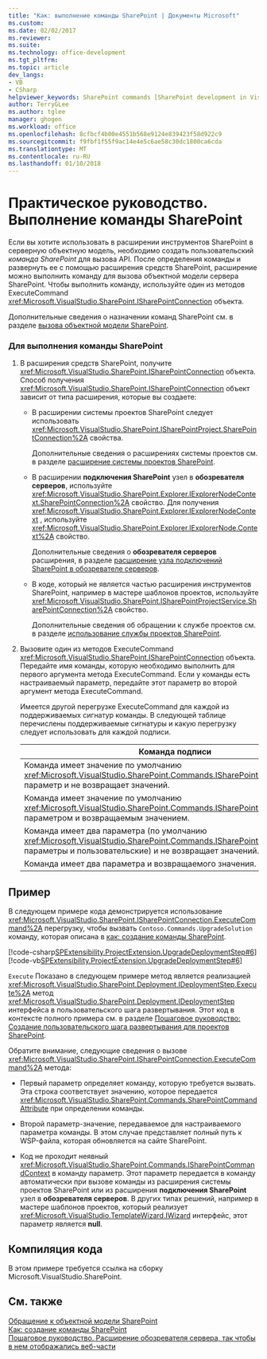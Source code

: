 ```yaml
---
title: "Как: выполнение команды SharePoint | Документы Microsoft"
ms.custom: 
ms.date: 02/02/2017
ms.reviewer: 
ms.suite: 
ms.technology: office-development
ms.tgt_pltfrm: 
ms.topic: article
dev_langs:
- VB
- CSharp
helpviewer_keywords: SharePoint commands [SharePoint development in Visual Studio], executing
author: TerryGLee
ms.author: tglee
manager: ghogen
ms.workload: office
ms.openlocfilehash: 8cfbcf4b00e4551b568e9124e839423f58d922c9
ms.sourcegitcommit: f9fbf1f55f9ac14e4e5c6ae58c30dc1800ca6cda
ms.translationtype: MT
ms.contentlocale: ru-RU
ms.lasthandoff: 01/10/2018
---
```

# <a name="how-to-execute-a-sharepoint-command"></a>Практическое руководство. Выполнение команды SharePoint
  Если вы хотите использовать в расширении инструментов SharePoint в серверную объектную модель, необходимо создать пользовательский *команда SharePoint* для вызова API. После определения команды и развернуть ее с помощью расширения средств SharePoint, расширение можно выполнить команду для вызова объектной модели сервера SharePoint. Чтобы выполнить команду, используйте один из методов ExecuteCommand <xref:Microsoft.VisualStudio.SharePoint.ISharePointConnection> объекта.  
  
 Дополнительные сведения о назначении команд SharePoint см. в разделе [вызова объектной модели SharePoint](../sharepoint/calling-into-the-sharepoint-object-models.md).  
  
### <a name="to-execute-a-sharepoint-command"></a>Для выполнения команды SharePoint  
  
1.  В расширения средств SharePoint, получите <xref:Microsoft.VisualStudio.SharePoint.ISharePointConnection> объекта. Способ получения <xref:Microsoft.VisualStudio.SharePoint.ISharePointConnection> объект зависит от типа расширения, которые вы создаете:  
  
    -   В расширении системы проектов SharePoint следует использовать <xref:Microsoft.VisualStudio.SharePoint.ISharePointProject.SharePointConnection%2A> свойства.  
  
         Дополнительные сведения о расширениях системы проектов см. в разделе [расширение системы проектов SharePoint](../sharepoint/extending-the-sharepoint-project-system.md).  
  
    -   В расширении **подключения SharePoint** узел в **обозревателя серверов**, используйте <xref:Microsoft.VisualStudio.SharePoint.Explorer.IExplorerNodeContext.SharePointConnection%2A> свойство. Для получения <xref:Microsoft.VisualStudio.SharePoint.Explorer.IExplorerNodeContext> , используйте <xref:Microsoft.VisualStudio.SharePoint.Explorer.IExplorerNode.Context%2A> свойство.  
  
         Дополнительные сведения о **обозревателя серверов** расширения, в разделе [расширение узла подключений SharePoint в обозревателе серверов](../sharepoint/extending-the-sharepoint-connections-node-in-server-explorer.md).  
  
    -   В коде, который не является частью расширения инструментов SharePoint, например в мастере шаблонов проектов, используйте <xref:Microsoft.VisualStudio.SharePoint.ISharePointProjectService.SharePointConnection%2A> свойство.  
  
         Дополнительные сведения об обращении к службе проектов см. в разделе [использование службы проектов SharePoint](../sharepoint/using-the-sharepoint-project-service.md).  
  
2.  Вызовите один из методов ExecuteCommand <xref:Microsoft.VisualStudio.SharePoint.ISharePointConnection> объекта. Передайте имя команды, которую необходимо выполнить для первого аргумента метода ExecuteCommand. Если у команды есть настраиваемый параметр, передайте этот параметр во второй аргумент метода ExecuteCommand.  
  
     Имеется другой перегрузке ExecuteCommand для каждой из поддерживаемых сигнатур команды. В следующей таблице перечислены поддерживаемые сигнатуры и какую перегрузку следует использовать для каждой подписи.  
  
    |Команда подписи|ExecuteCommand перегрузку, чтобы использовать|  
    |-----------------------|------------------------------------|  
    |Команда имеет значение по умолчанию <xref:Microsoft.VisualStudio.SharePoint.Commands.ISharePointCommandContext> параметр и не возвращает значений.|<xref:Microsoft.VisualStudio.SharePoint.ISharePointConnection.ExecuteCommand%2A>|  
    |Команда имеет значение по умолчанию <xref:Microsoft.VisualStudio.SharePoint.Commands.ISharePointCommandContext> параметром и возвращаемым значением.|<xref:Microsoft.VisualStudio.SharePoint.ISharePointConnection.ExecuteCommand%2A>|  
    |Команда имеет два параметра (по умолчанию <xref:Microsoft.VisualStudio.SharePoint.Commands.ISharePointCommandContext> параметры и пользовательские) и не возвращает значений.|<xref:Microsoft.VisualStudio.SharePoint.ISharePointConnection.ExecuteCommand%2A>|  
    |Команда имеет два параметра и возвращаемого значения.|<xref:Microsoft.VisualStudio.SharePoint.ISharePointConnection.ExecuteCommand%2A>|  
  
## <a name="example"></a>Пример  
 В следующем примере кода демонстрируется использование <xref:Microsoft.VisualStudio.SharePoint.ISharePointConnection.ExecuteCommand%2A> перегрузку, чтобы вызвать `Contoso.Commands.UpgradeSolution` команду, которая описана в [как: создание команды SharePoint](../sharepoint/how-to-create-a-sharepoint-command.md).  
  
 [!code-csharp[SPExtensibility.ProjectExtension.UpgradeDeploymentStep#6](../sharepoint/codesnippet/CSharp/UpgradeDeploymentStep/deploymentstepextension/upgradestep.cs#6)]
 [!code-vb[SPExtensibility.ProjectExtension.UpgradeDeploymentStep#6](../sharepoint/codesnippet/VisualBasic/upgradedeploymentstep/deploymentstepextension/upgradestep.vb#6)]  
  
 `Execute` Показано в следующем примере метод является реализацией <xref:Microsoft.VisualStudio.SharePoint.Deployment.IDeploymentStep.Execute%2A> метод <xref:Microsoft.VisualStudio.SharePoint.Deployment.IDeploymentStep> интерфейса в пользовательского шага развертывания. Этот код в контексте полного примера см. в разделе [Пошаговое руководство: Создание пользовательского шага развертывания для проектов SharePoint](../sharepoint/walkthrough-creating-a-custom-deployment-step-for-sharepoint-projects.md).  
  
 Обратите внимание, следующие сведения о вызове <xref:Microsoft.VisualStudio.SharePoint.ISharePointConnection.ExecuteCommand%2A> метода:  
  
-   Первый параметр определяет команду, которую требуется вызвать. Эта строка соответствует значению, которое передается <xref:Microsoft.VisualStudio.SharePoint.Commands.SharePointCommandAttribute> при определении команды.  
  
-   Второй параметр-значение, передаваемое для настраиваемого параметра команды. В этом случае представляет полный путь к WSP-файла, которая обновляется на сайте SharePoint.  
  
-   Код не проходит неявный <xref:Microsoft.VisualStudio.SharePoint.Commands.ISharePointCommandContext> в команду параметр. Этот параметр передается в команду автоматически при вызове команды из расширения системы проектов SharePoint или из расширения **подключения SharePoint** узел в **обозревателя серверов**. В других типах решений, например в мастере шаблонов проектов, который реализует <xref:Microsoft.VisualStudio.TemplateWizard.IWizard> интерфейс, этот параметр является **null**.  
  
## <a name="compiling-the-code"></a>Компиляция кода  
 В этом примере требуется ссылка на сборку Microsoft.VisualStudio.SharePoint.  
  
## <a name="see-also"></a>См. также  
 [Обращение к объектной модели SharePoint](../sharepoint/calling-into-the-sharepoint-object-models.md)   
 [Как: создание команды SharePoint](../sharepoint/how-to-create-a-sharepoint-command.md)   
 [Пошаговое руководство. Расширение обозревателя сервера, так чтобы в нем отображались веб-части](../sharepoint/walkthrough-extending-server-explorer-to-display-web-parts.md)  
  
  